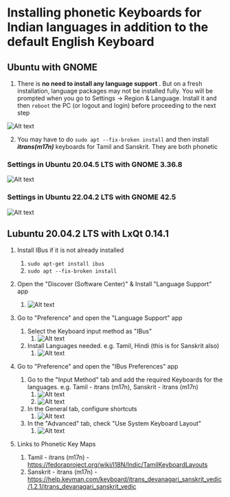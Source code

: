 # Installing phonetic Keyboards for Indian languages in addition to the default English Keyboard
## Ubuntu with GNOME
1. There is **no need to install any language support** . But on a fresh installation, language packages may not be installed fully. You will be prompted when you go to Settings -> Region & Language. Install it and then `reboot` the PC (or logout and login) before proceeding to the next step

![Alt text](Language%20Support%20Not%20installed-Ubuntu-22-04.png "Language Support Not installed-Ubuntu-22-04.png")

2. You may have to do `sudo apt --fix-broken install` and then install ***itrans(m17n)*** keyboards for Tamil and Sanskrit. They are both phonetic
### Settings in Ubuntu 20.04.5 LTS with GNOME 3.36.8
![Alt text](Multi-Keyboard%20support%20in%20Ubuntu%2020-04-5.png "Multi-Keyboard support in Ubuntu 20-04-5")

### Settings in Ubuntu 22.04.2 LTS with GNOME 42.5
![Alt text](Multi-Keyboard%20support%20in%20Ubuntu%2022-04-2.png "Multi-Keyboard support in Ubuntu 20-04-5")

## Lubuntu 20.04.2 LTS with LxQt 0.14.1

1. Install IBus if it is not already installed
    1. `sudo apt-get install ibus`
    1. `sudo apt --fix-broken install`

1. Open the "Discover (Software Center)" & Install "Language Support" app
    1. ![Alt text](Discover%20-%20Language%20Support.jpg "Discover - Language Support")

1. Go to "Preference" and open the "Language Support" app
    1. Select the Keyboard input method as "IBus"
        1. ![Alt text](Language%20Support%20-%20Language%20tab.jpg "Language Support - Language tab")
    1. Install Languages needed. e.g. Tamil, Hindi (this is for Sanskrit also)
        1. ![Alt text](Language%20Support%20-%20Installed%20Languages.jpg "Language Support - Installed Languages")
    

1. Go to "Preference" and open the "IBus Preferences" app
    1.  Go to the "Input Method" tab and add the required Keyboards for the languages. e.g. Tamil - itrans (m17n), Sanskrit - itrans (m17n)
        1. ![Alt text](IBus%20Input%20Method%20tab.jpg "IBus Input Method tab")
        2. ![Alt text](Select%20Language%20popup.jpg "Select Language Popup")
    1.  In the General tab, configure shortcuts
        1. ![Alt text](IBus%20General%20tab.jpg "IBus General tab")
    1.  In the "Advanced" tab, check "Use System Keyboard Layout"
        1. ![Alt text](IBus%20Advanced%20tab.jpg "IBus Advanced tab")


1. Links to Phonetic Key Maps
    1.  Tamil - itrans (m17n) - https://fedoraproject.org/wiki/I18N/Indic/TamilKeyboardLayouts 
    2.  Sanskrit - itrans (m17n) - https://help.keyman.com/keyboard/itrans_devanagari_sanskrit_vedic/1.2.1/itrans_devanagari_sanskrit_vedic

